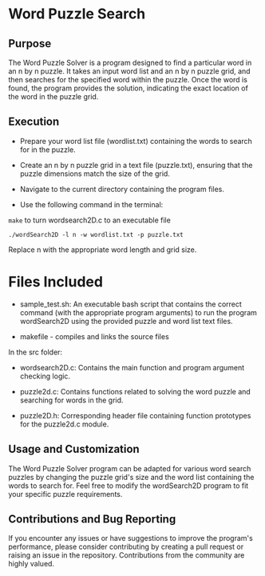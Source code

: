 # Word Puzzle Search


## Purpose

The Word Puzzle Solver is a program designed to find a particular word in an n by n puzzle. It takes an input word list and an n by n puzzle grid, and then searches for the specified word within the puzzle. Once the word is found, the program provides the solution, indicating the exact location of the word in the puzzle grid.


## Execution

- Prepare your word list file (wordlist.txt) containing the words to search for in the puzzle.

- Create an n by n puzzle grid in a text file (puzzle.txt), ensuring that the puzzle dimensions match the size of the grid.

- Navigate to the current directory containing the program files.

- Use the following command in the terminal:

`make` to turn wordsearch2D.c to an executable file

`./wordSearch2D -l n -w wordlist.txt -p puzzle.txt`

Replace n with the appropriate word length and grid size.


# Files Included

- sample_test.sh: An executable bash script that contains the correct command (with the appropriate program arguments) to run the program wordSearch2D using the provided puzzle and word list text files.

- makefile - compiles and links the source files

In the src folder:

- wordsearch2D.c: Contains the main function and program argument checking logic.

- puzzle2d.c: Contains functions related to solving the word puzzle and searching for words in the grid.

- puzzle2D.h: Corresponding header file containing function prototypes for the puzzle2d.c module.


## Usage and Customization

The Word Puzzle Solver program can be adapted for various word search puzzles by changing the puzzle grid's size and the word list containing the words to search for. Feel free to modify the wordSearch2D program to fit your specific puzzle requirements.


## Contributions and Bug Reporting

If you encounter any issues or have suggestions to improve the program's performance, please consider contributing by creating a pull request or raising an issue in the repository. Contributions from the community are highly valued.